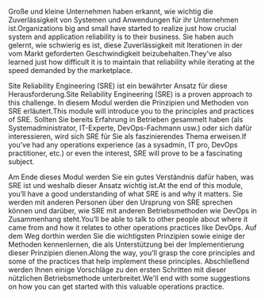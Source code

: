 <span data-ttu-id="561ee-101">Große und kleine Unternehmen haben erkannt, wie wichtig die Zuverlässigkeit von Systemen und Anwendungen für ihr Unternehmen ist.</span><span class="sxs-lookup"><span data-stu-id="561ee-101">Organizations big and small have started to realize just how crucial system and application reliability is to their business.</span></span> <span data-ttu-id="561ee-102">Sie haben auch gelernt, wie schwierig es ist, diese Zuverlässigkeit mit Iterationen in der vom Markt geforderten Geschwindigkeit beizubehalten.</span><span class="sxs-lookup"><span data-stu-id="561ee-102">They’ve also learned just how difficult it is to maintain that reliability while iterating at the speed demanded by the marketplace.</span></span> 

<span data-ttu-id="561ee-103">Site Reliability Engineering (SRE) ist ein bewährter Ansatz für diese Herausforderung.</span><span class="sxs-lookup"><span data-stu-id="561ee-103">Site Reliability Engineering (SRE) is a proven approach to this challenge.</span></span> <span data-ttu-id="561ee-104">In diesem Modul werden die Prinzipien und Methoden von SRE erläutert.</span><span class="sxs-lookup"><span data-stu-id="561ee-104">This module will introduce you to the principles and practices of SRE.</span></span> <span data-ttu-id="561ee-105">Sollten Sie bereits Erfahrung in Betrieben gesammelt haben (als Systemadministrator, IT-Experte, DevOps-Fachmann usw.) oder sich dafür interessieren, wird sich SRE für Sie als faszinierendes Thema erweisen.</span><span class="sxs-lookup"><span data-stu-id="561ee-105">If you’ve had any operations experience (as a sysadmin, IT pro, DevOps practitioner, etc.) or even the interest, SRE will prove to be a fascinating subject.</span></span>

<span data-ttu-id="561ee-106">Am Ende dieses Modul werden Sie ein gutes Verständnis dafür haben, was SRE ist und weshalb dieser Ansatz wichtig ist.</span><span class="sxs-lookup"><span data-stu-id="561ee-106">At the end of this module, you’ll have a good understanding of what SRE is and why it matters.</span></span> <span data-ttu-id="561ee-107">Sie werden mit anderen Personen über den Ursprung von SRE sprechen können und darüber, wie SRE mit anderen Betriebsmethoden wie DevOps in Zusammenhang steht.</span><span class="sxs-lookup"><span data-stu-id="561ee-107">You’ll be able to talk to other people about where it came from and how it relates to other operations practices like DevOps.</span></span> <span data-ttu-id="561ee-108">Auf dem Weg dorthin werden Sie die wichtigsten Prinzipien sowie einige der Methoden kennenlernen, die als Unterstützung bei der Implementierung dieser Prinzipien dienen.</span><span class="sxs-lookup"><span data-stu-id="561ee-108">Along the way, you’ll grasp the core principles and some of the practices that help implement these principles.</span></span> <span data-ttu-id="561ee-109">Abschließend werden Ihnen einige Vorschläge zu den ersten Schritten mit dieser nützlichen Betriebsmethode unterbreitet.</span><span class="sxs-lookup"><span data-stu-id="561ee-109">We'll end with some suggestions on how you can get started with this valuable operations practice.</span></span>
